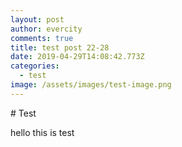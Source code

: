 ```yaml
---
layout: post
author: evercity
comments: true
title: test post 22-28
date: 2019-04-29T14:08:42.773Z
categories:
  - test
image: /assets/images/test-image.png
---
```

\# Test

hello this is test
